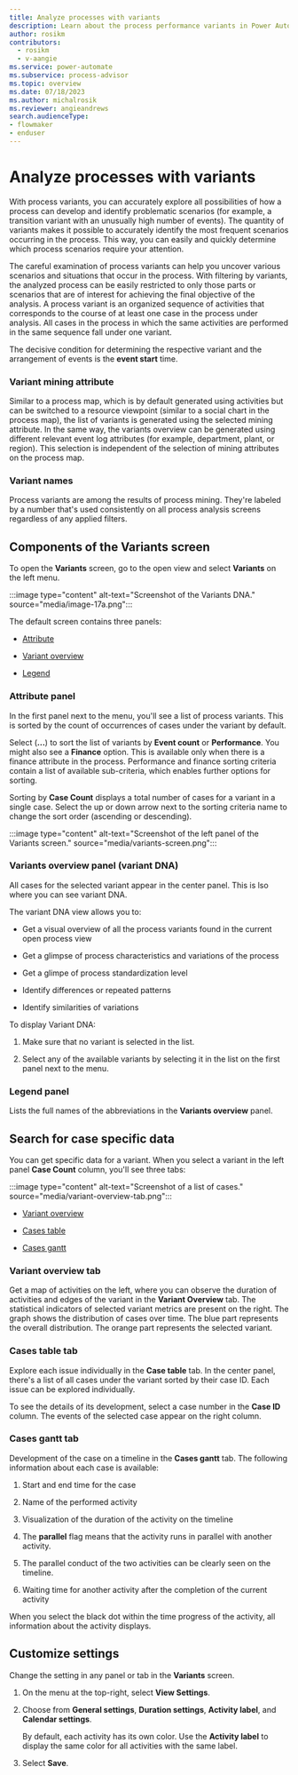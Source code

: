 ```yaml
---
title: Analyze processes with variants
description: Learn about the process performance variants in Power Automate Process Mining.
author: rosikm
contributors:
  - rosikm
  - v-aangie
ms.service: power-automate
ms.subservice: process-advisor
ms.topic: overview
ms.date: 07/18/2023
ms.author: michalrosik
ms.reviewer: angieandrews
search.audienceType:
- flowmaker
- enduser
---
```


# Analyze processes with variants

With process variants, you can accurately explore all possibilities of how a process can develop and identify problematic scenarios (for example, a transition variant with an unusually high number of events). 
The quantity of variants makes it possible to accurately identify the most frequent scenarios occurring in the process. This way, you can easily and quickly determine which process scenarios require your attention.

The careful examination of process variants can help you uncover various scenarios and situations that occur in the process. With filtering by variants, the analyzed process can be easily restricted to only those parts or scenarios that are of interest for achieving the final objective of the analysis.
A process variant is an organized sequence of activities that corresponds to the course of at least one case in the process under analysis. All cases in the process in which the same activities are performed in the same sequence fall under one variant.

The decisive condition for determining the respective variant and the arrangement of events is the **event start** time.

### Variant mining attribute

Similar to a process map, which is by default generated using activities but can be switched to a resource viewpoint (similar to a social chart in the process map), the list of variants is generated using the selected mining attribute. In the same way, the variants overview can be generated using different relevant event log attributes (for example, department, plant, or region). This selection is independent of the selection of mining attributes on the process map.

### Variant names

Process variants are among the results of process mining. They're labeled by a number that's used consistently on all process analysis screens regardless of any applied filters.

## Components of the Variants screen

To open the **Variants** screen, go to the open view and select **Variants** on the left menu.

:::image type="content" alt-text="Screenshot of the Variants DNA." source="media/image-17a.png":::

 The default screen contains three panels:

- [Attribute](#attribute-panel)

- [Variant overview](#variants-overview-panel-variant-dna)

- [Legend](#legend-panel)

### Attribute panel

In the first panel next to the menu, you'll see a list of process variants. This is sorted by the count of occurrences of cases under the variant by default.

Select (**...**) to sort the list of variants by **Event count** or **Performance**. You might also see a **Finance** option. This is available only when there is a finance attribute in the process. Performance and finance sorting criteria contain a list of available sub-criteria, which enables further options for sorting.

Sorting by **Case Count** displays a total number of cases for a variant in a single case. Select the up or down arrow next to the sorting criteria name to change the sort order (ascending or descending).

:::image type="content" alt-text="Screenshot of the left panel of the Variants screen." source="media/variants-screen.png":::

### Variants overview panel (variant DNA)

All cases for the selected variant appear in the center panel. This is lso where you can see variant DNA.

The variant DNA view allows you to:

- Get a visual overview of all the process variants found in the current open process view

- Get a glimpse of process characteristics and variations of the process

- Get a glimpe of process standardization level

- Identify differences or repeated patterns

- Identify similarities of variations

To display Variant DNA:

1. Make sure that no variant is selected in the list.

1. Select any of the available variants by selecting it in the list on the first panel next to the menu.

### Legend panel

Lists the full names of the abbreviations in the **Variants overview** panel.

## Search for case specific data

You can get specific data for a variant. When you select a variant in the left panel **Case Count** column, you'll see three tabs:

:::image type="content" alt-text="Screenshot of a list of cases." source="media/variant-overview-tab.png"::: 

- [Variant overview](#variant-overview-tab)

- [Cases table](#cases-table-tab)

- [Cases gantt](#cases-gantt-tab)

### Variant overview tab

Get a map of activities on the left, where you can observe the duration of activities and edges of the variant in the **Variant Overview** tab. The statistical indicators of selected variant metrics are present on the right. The graph shows the distribution of cases over time. The blue part represents the overall distribution. The orange part represents the selected variant.

### Cases table tab

Explore each issue individually in the **Case table** tab. In the center panel, there's a list of all cases under the variant sorted by their case ID. Each issue can be explored individually.

To see the details of its development, select a case number in the **Case ID** column. The events of the selected case appear on the right column.

### Cases gantt tab

Development of the case on a timeline in the **Cases gantt** tab. The following information about each case is available:

1. Start and end time for the case

1. Name of the performed activity

1. Visualization of the duration of the activity on the timeline

1. The **parallel** flag means that the activity runs in parallel with another activity.

1. The parallel conduct of the two activities can be clearly seen on the timeline.

1. Waiting time for another activity after the completion of the current activity

When you select the black dot within the time progress of the activity, all information about the activity displays.

## Customize settings

Change the setting in any panel or tab in the **Variants** screen.

1. On the menu at the top-right, select **View Settings**.

1. Choose from **General settings**, **Duration settings**, **Activity label**, and **Calendar settings**.

    By default, each activity has its own color. Use the **Activity label** to display the same color for all activities with the same label.

1. Select **Save**.

